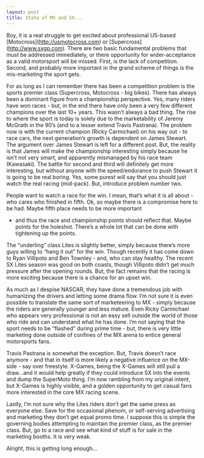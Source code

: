 ```yaml
---
layout: post
title: State of MX and SX...
---
```


Boy, it is a real struggle to get excited about professional US-based
\[Motocross\](http://usmotocross.com) or
\[Supercross\](http://www.sxgp.com). There are two basic fundamental
problems that must be addressed immediately, or there opportunity for
wider-acceptance as a valid motorsport will be missed. First, is the
lack of competition. Second, and probably more important in the grand
scheme of things is the mis-marketing the sport gets.

For as long as I can remember there has been a competition problem is
the sports premier class (Supercross, Motocross - big bikes). There has
always been a dominant figure from a championship perspective. Yes, many
riders have won races - but, in the end there have only been a very few
different champions over the last 10+ years. This wasn’t always a bad
thing. The rise to where the sport is today is solely due to the
marketability of Jeremy McGrath in the 90’s (and to a lesser extend
Travis Pastrana). The problem now is with the current champion (Ricky
Carmichael) on his way out - to race cars, the next generation’s growth
is dependent on James Stewart. The argument over James Stewart is left
for a different post. But, the reality is that James will make the
championship interesting simply because he isn’t not very smart, and
apparently mismanaged by his race team (Kawasaki). The battle for second
and third will definitely get more interesting, but without anyone with
the speed/endurance to push Stewart it is going to be real boring. Yes,
some purest will say that you should just watch the real racing
(mid-pack). But, introduce problem number two.

People want to watch a race for the win. I mean, that’s what it is all
about - who cares who finished in fifth. Ok, so maybe there is a
compromise here to be had. Maybe fifth place needs to be more important
- and thus the race and championship points should reflect that. Maybe
points for the holeshot. There’s a whole lot that can be done with
tightening up the points.

The “underling” class Lites is slightly better, simply because there’s
more guys willing to “hang it out” for the win. Though recently it has
come down to Ryan Villipoto and Ben Townley - and, who can stay healthy.
The recent SX Lites season was good on both coasts, though Villipoto
didn’t get much pressure after the opening rounds. But, the fact remains
that the racing is more exciting because there is a chance for an upset
win.

As much as I despise NASCAR, they have done a tremendous job with
humanizing the drivers and letting some drama flow. I’m not sure it is
even possible to translate the same sort of marketeering to MX - simply
because the riders are generally younger and less mature. Even Ricky
Carmichael who appears very professional is not an easy sell outside the
world of those who ride and can understand what he has done. I’m not
saying that the sport needs to be “flashed” during prime time - but,
there is very little marketing done outside of confines of the MX arena
to entice general motorsports fans.

Travis Pastrana is somewhat the exception. But, Travis doesn’t race
anymore - and that in itself is more likely a negative influence on the
MX-side - say over freestyle. X-Games, being the X-Games will still pull
a draw…and it would help greatly if they could introduce SX into the
events and dump the SuperMoto thing. I’m now rambling from my original
intent, but X-Games is highly visible, and a golden opportunity to get
casual fans more interested in the core MX racing scene.

Lastly, I’m not sure why the Lites riders don’t get the same press as
everyone else. Save for the occasional phenom, or self-serving
advertising and marketing they don’t get equal promo time. I suppose
this is simple the governing bodies attempting to maintain the premier
class, as the premier class. But, go to a race and see what kind of
stuff is for sale in the marketing booths. It is very weak.

Alright, this is getting long enough…
